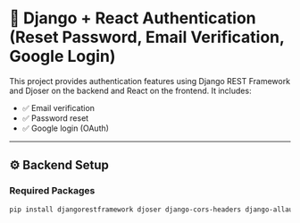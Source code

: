 # 🔐 Django + React Authentication (Reset Password, Email Verification, Google Login)

This project provides authentication features using Django REST Framework and Djoser on the backend and React on the frontend. It includes:

- ✅ Email verification
- ✅ Password reset
- ✅ Google login (OAuth)

---

## ⚙️ Backend Setup

### Required Packages

```bash
pip install djangorestframework djoser django-cors-headers django-allauth dj-rest-auth social-auth-app-django djangorestframework-simplejwt  psycopg2 psycopg2-binary 
